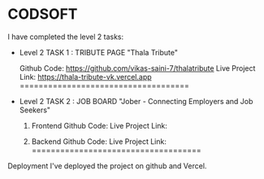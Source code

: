 # CODSOFT

I have completed the level 2 tasks:

- Level 2 TASK 1 : TRIBUTE PAGE
  "Thala Tribute"
  
  Github Code: https://github.com/vikas-saini-7/thalatribute
  Live Project Link: https://thala-tribute-vk.vercel.app
====================================

- Level 2 TASK 2 : JOB BOARD
  "Jober - Connecting Employers and Job Seekers"
  
  1. Frontend
    Github Code:
    Live Project Link:

  2. Backend
    Github Code:
    Live Project Link:
====================================

Deployment
I've deployed the project on github and Vercel.

